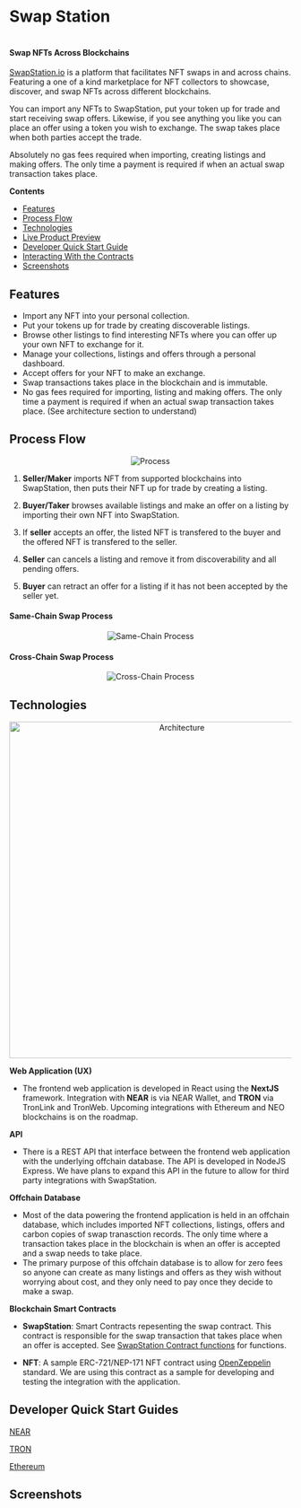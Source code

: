 # Swap Station

<p align="center">
    <img src="https://raw.githubusercontent.com/jnlewis/swapstation-contracts/main/docs/screenshots/screenshot-intro-small.png" alt="">
</p>

#### Swap NFTs Across Blockchains

[SwapStation.io](https://www.swapstation.io/) is a platform that facilitates NFT swaps in and across chains. Featuring a one of a kind marketplace for NFT collectors to showcase, discover, and swap NFTs across different blockchains.

You can import any NFTs to SwapStation, put your token up for trade and start receiving swap offers. Likewise, if you see anything you like you can place an offer using a token you wish to exchange. The swap takes place when both parties accept the trade.

Absolutely no gas fees required when importing, creating listings and making offers. The only time a payment is required if when an actual swap transaction takes place.

**Contents**

- [Features](#features)
- [Process Flow](#process-flow)
- [Technologies](#technologies)
- [Live Product Preview](#live-product-preview)
- [Developer Quick Start Guide](#developer-quick-start-guide)
- [Interacting With the Contracts](#interacting-with-the-contracts)
- [Screenshots](#screenshots)

## Features

- Import any NFT into your personal collection.
- Put your tokens up for trade by creating discoverable listings.
- Browse other listings to find interesting NFTs where you can offer up your own NFT to exchange for it.
- Manage your collections, listings and offers through a personal dashboard.
- Accept offers for your NFT to make an exchange.
- Swap transactions takes place in the blockchain and is immutable.
- No gas fees required for importing, listing and making offers. The only time a payment is required if when an actual swap transaction takes place. (See architecture section to understand)

## Process Flow

<p align="center">
    <img src="https://raw.githubusercontent.com/jnlewis/swapstation-contracts/main/docs/images/swapstation-flow.png" alt="Process">
</p>

1. **Seller/Maker** imports NFT from supported blockchains into SwapStation, then puts their NFT up for trade by creating a listing.

2. **Buyer/Taker** browses available listings and make an offer on a listing by importing their own NFT into SwapStation.

3. If **seller** accepts an offer, the listed NFT is transfered to the buyer and the offered NFT is transfered to the seller.

4. **Seller** can cancels a listing and remove it from discoverability and all pending offers.

5. **Buyer** can retract an offer for a listing if it has not been accepted by the seller yet.

#### Same-Chain Swap Process

<p align="center">
    <img src="https://raw.githubusercontent.com/jnlewis/swapstation-contracts/main/docs/images/swapstation-samechain-process.png" alt="Same-Chain Process">
</p>

#### Cross-Chain Swap Process

<p align="center">
    <img src="https://raw.githubusercontent.com/jnlewis/swapstation-contracts/main/docs/images/swapstation-crosschain-process.png" alt="Cross-Chain Process">
</p>

## Technologies

<p align="center">
    <img width="600px" src="https://raw.githubusercontent.com/jnlewis/swapstation-contracts/main/docs/images/swapstation-architecture.png" alt="Architecture">
</p>

**Web Application (UX)**

- The frontend web application is developed in React using the **NextJS** framework. Integration with **NEAR** is via NEAR Wallet, and **TRON** via TronLink and TronWeb. Upcoming integrations with Ethereum and NEO blockchains is on the roadmap.

**API**

- There is a REST API that interface between the frontend web application with the underlying offchain database. The API is developed in NodeJS Express. We have plans to expand this API in the future to allow for third party integrations with SwapStation.

**Offchain Database**

- Most of the data powering the frontend application is held in an offchain database, which includes imported NFT collections, listings, offers and carbon copies of swap tranasction records. The only time where a transaction takes place in the blockchain is when an offer is accepted and a swap needs to take place.
- The primary purpose of this offchain database is to allow for zero fees so anyone can create as many listings and offers as they wish without worrying about cost, and they only need to pay once they decide to make a swap.

**Blockchain Smart Contracts**

- **SwapStation**: Smart Contracts repesenting the swap contract. This contract is responsible for the swap transaction that takes place when an offer is accepted. See [SwapStation Contract functions](#swap-station-contract-functions) for functions.

- **NFT**: A sample ERC-721/NEP-171 NFT contract using [OpenZeppelin](https://www.openzeppelin.com/) standard. We are using this contract as a sample for developing and testing the integration with the application.

## Developer Quick Start Guides

[NEAR](/contracts/near/README.md)

[TRON](/contracts/tron/README.md)

[Ethereum](/contracts/ethereum/README.md)

## Screenshots

<p align="center">
    <img src="https://raw.githubusercontent.com/jnlewis/swapstation-contracts/main/docs/screenshots/screenshot-intro-large.png" alt="">
</p>
<p align="center">
    <img src="https://raw.githubusercontent.com/jnlewis/swapstation-contracts/main/docs/screenshots/screenshot-import.png" alt="">
</p>
<p align="center">
    <img src="https://raw.githubusercontent.com/jnlewis/swapstation-contracts/main/docs/screenshots/screenshot-mycollection.png" alt="">
</p>
<p align="center">
    <img src="https://raw.githubusercontent.com/jnlewis/swapstation-contracts/main/docs/screenshots/screenshot-makeoffer.png" alt="">
</p>
<p align="center">
    <img src="https://raw.githubusercontent.com/jnlewis/swapstation-contracts/main/docs/screenshots/screenshot-viewlisting.png" alt="">
</p>
<p align="center">
    <img src="https://raw.githubusercontent.com/jnlewis/swapstation-contracts/main/docs/screenshots/screenshot-myoffer.png" alt="">
</p>
